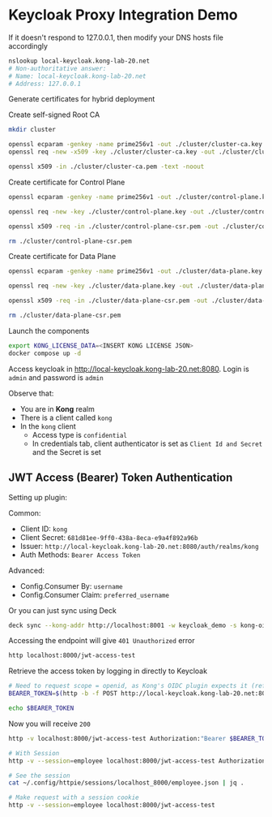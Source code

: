 # Keycloak Proxy Integration Demo

If it doesn't respond to 127.0.0.1, then modify your DNS hosts file accordingly

```bash
nslookup local-keycloak.kong-lab-20.net
# Non-authoritative answer:
# Name:	local-keycloak.kong-lab-20.net
# Address: 127.0.0.1
```

Generate certificates for hybrid deployment

Create self-signed Root CA

```bash
mkdir cluster

openssl ecparam -genkey -name prime256v1 -out ./cluster/cluster-ca.key
openssl req -new -x509 -key ./cluster/cluster-ca.key -out ./cluster/cluster-ca.pem -sha256 -days 3650 -subj "/C=SG/ST=Singapore/L=Singapore/O=Kong Inc/OU=/CN=Kong Root CA"

openssl x509 -in ./cluster/cluster-ca.pem -text -noout
```

Create certificate for Control Plane


```bash
openssl ecparam -genkey -name prime256v1 -out ./cluster/control-plane.key

openssl req -new -key ./cluster/control-plane.key -out ./cluster/control-plane-csr.pem -sha256 -subj "/C=SG/ST=Singapore/L=Singapore/O=Kong Inc/OU=/CN=kong-cp" -addext "subjectAltName=DNS:localhost,DNS:kong_clustering"

openssl x509 -req -in ./cluster/control-plane-csr.pem -out ./cluster/control-plane.pem -CA ./cluster/cluster-ca.pem -CAkey ./cluster/cluster-ca.key -sha256 -days 3650

rm ./cluster/control-plane-csr.pem
```

Create certificate for Data Plane

```bash
openssl ecparam -genkey -name prime256v1 -out ./cluster/data-plane.key

openssl req -new -key ./cluster/data-plane.key -out ./cluster/data-plane-csr.pem -sha256 -subj "/C=SG/ST=Singapore/L=Singapore/O=Kong Inc/OU=/CN=kong-dp1"

openssl x509 -req -in ./cluster/data-plane-csr.pem -out ./cluster/data-plane.pem -CA ./cluster/cluster-ca.pem -CAkey ./cluster/cluster-ca.key -sha256 -days 3650

rm ./cluster/data-plane-csr.pem
```

Launch the components

```bash
export KONG_LICENSE_DATA=<INSERT KONG LICENSE JSON>
docker compose up -d
```

Access keycloak in http://local-keycloak.kong-lab-20.net:8080. Login is `admin` and password is `admin`

Observe that:
- You are in **Kong** realm
- There is a client called `kong`
- In the `kong` client
  - Access type is `confidential`
  - In credentials tab, client authenticator is set as `Client Id and Secret` and the Secret is set

## JWT Access (Bearer) Token Authentication

Setting up plugin:

Common:
* Client ID: `kong`
* Client Secret: `681d81ee-9ff0-438a-8eca-e9a4f892a96b`
* Issuer: `http://local-keycloak.kong-lab-20.net:8080/auth/realms/kong`
* Auth Methods: `Bearer Access Token`

Advanced:
* Config.Consumer By: `username`
* Config.Consumer Claim: `preferred_username`

Or you can just sync using Deck

```bash
deck sync --kong-addr http://localhost:8001 -w keycloak_demo -s kong-oidc-jwt.yaml
```

Accessing the endpoint will give `401 Unauthorized` error

```bash
http localhost:8000/jwt-access-test
```

Retrieve the access token by logging in directly to Keycloak

```bash
# Need to request scope = openid, as Kong's OIDC plugin expects it (refer to scope config)
BEARER_TOKEN=$(http -b -f POST http://local-keycloak.kong-lab-20.net:8080/auth/realms/kong/protocol/openid-connect/token grant_type=password client_id=kong client_secret=681d81ee-9ff0-438a-8eca-e9a4f892a96b scope=openid username=employee password=test | jq -r .access_token)

echo $BEARER_TOKEN
```

Now you will receive `200`

```bash
http -v localhost:8000/jwt-access-test Authorization:"Bearer $BEARER_TOKEN"

# With Session
http -v --session=employee localhost:8000/jwt-access-test Authorization:"Bearer $BEARER_TOKEN"

# See the session
cat ~/.config/httpie/sessions/localhost_8000/employee.json | jq .

# Make request with a session cookie
http -v --session=employee localhost:8000/jwt-access-test
```
